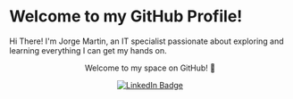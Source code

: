 # Welcome to my GitHub Profile!

Hi There! I'm Jorge Martin, an IT specialist passionate about exploring and learning everything I can get my hands on.
<p align="center"> 
    Welcome to my space on GitHub! 🚀 
</p>
<div align="center">
    <a href="https://www.linkedin.com/in/jorgemarting/">
        <img src="https://img.shields.io/badge/LinkedIn-blue?style=for-the-badge&logo=linkedin&logoColor=white" alt="LinkedIn Badge"/>
    </a>
</div>